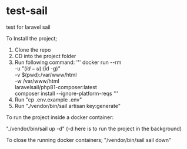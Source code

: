 # test-sail
test for laravel sail

To Install the project;
1. Clone the repo
2. CD into the project folder
3. Run following command:
'''
  docker run --rm \
    -u "$(id -u):$(id -g)" \
    -v $(pwd):/var/www/html \
    -w /var/www/html \
    laravelsail/php81-composer:latest \
    composer install --ignore-platform-reqs
'''   
4. Run "cp .env.example .env"
5. Run "./vendor/bin/sail artisan key:generate"

To run the project inside a docker container:

"./vendor/bin/sail up -d" (-d here is to run the project in the background)

To close the running docker containers;
"/vendor/bin/sail sail down"
